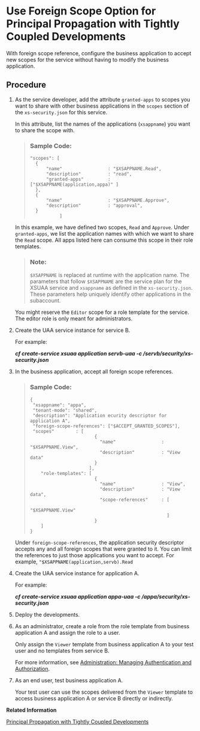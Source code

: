 <!-- loio9cad9e3967b540d3bfdf140302c1ac64 -->

# Use Foreign Scope Option for Principal Propagation with Tightly Coupled Developments

With foreign scope reference, configure the business application to accept new scopes for the service without having to modify the business application.



<a name="loio9cad9e3967b540d3bfdf140302c1ac64__steps_clw_yyc_h4b"/>

## Procedure

1.  As the service developer, add the attribute `granted-apps` to scopes you want to share with other business applications in the `scopes` section of the `xs-security.json` for this service.

    In this attribute, list the names of the applications \(`xsappname`\) you want to share the scope with.

    > ### Sample Code:  
    > ```lang-json
    > "scopes": [
    > 	{
    > 		"name"                 : "$XSAPPNAME.Read",
    > 		"description"          : "read",
    > 		"granted-apps"         : ["$XSAPPNAME(application,appa)" ] 
    > 	},	
    > 	{
    > 		"name"                 : "$XSAPPNAME.Approve",
    > 		"description"          : "approval",
    > 	}
    >            ]
    > ```

    In this example, we have defined two scopes, `Read` and `Approve`. Under `granted-apps`, we list the application names with which we want to share the `Read` scope. All apps listed here can consume this scope in their role templates.

    > ### Note:  
    > `$XSAPPNAME` is replaced at runtime with the application name. The parameters that follow `$XSAPPNAME` are the service plan for the XSUAA service and `xsappname` as defined in the `xs-security.json`. These parameters help uniquely identify other applications in the subaccount.

    You might reserve the `Editor` scope for a role template for the service. The editor role is only meant for administrators.

2.  Create the UAA service instance for service B.

    For example:

    ***cf create-service xsuaa application servb-uaa -c /servb/security/xs-security.json***

3.  In the business application, accept all foreign scope references.

    > ### Sample Code:  
    > ```
    > {
    >  "xsappname": "appa",
    >  "tenant-mode": "shared",
    >  "description": "Application ecurity descriptor for application A",
    >  "foreign-scope-references": ["$ACCEPT_GRANTED_SCOPES"],             
    >  "scopes"        : [
    >                         {
    >                           "name"                 : "$XSAPPNAME.View",
    >                           "description"          : "View data"
    >                         }
    >                       ],
    >     "role-templates": [
    >                         {
    >                           "name"                 : "View",
    >                           "description"          : "View data",
    >                           "scope-references"     : [
    >                                                         "$XSAPPNAME.View"
    >                                                    ]                                            
    >                         }
    >     ]
    > }
    > ```

    Under `foreign-scope-references`, the application security descriptor accepts any and all foreign scopes that were granted to it. You can limit the references to just those applications you want to accept. For example, `"$XSAPPNAME(application,servb).Read`

4.  Create the UAA service instance for application A.

    For example:

    ***cf create-service xsuaa application appa-uaa -c /appa/security/xs-security.json***

5.  Deploy the developments.

6.  As an adminístrator, create a role from the role template from business application A and assign the role to a user.

    Only assign the `Viewer` template from business application A to your test user and no templates from service B.

    For more information, see [Administration: Managing Authentication and Authorization](https://help.sap.com/viewer/65de2977205c403bbc107264b8eccf4b/Cloud/en-US/1ff47b2d980e43a6b2ce294352333708.html).

7.  As an end user, test business application A.

    Your test user can use the scopes delivered from the `Viewer` template to access business application A or service B directly or indirectly.


**Related Information**  


[Principal Propagation with Tightly Coupled Developments](pp-closely-coupled-md "A scenario is tightly coupled when a business application calls a service within the same subaccount in the Cloud Foundry environment. The business application calls the service with principal propagation, meaning information about the current user is carried over with the service call.")

